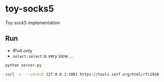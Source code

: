 # toy-socks5
Toy sock5 implementation

## Run

- IPv4 only
- `select.select` is very slow ...

```bash
python server.py

curl -v  --socks5 127.0.0.1:1081 https://tools.ietf.org/html/rfc1928
```
